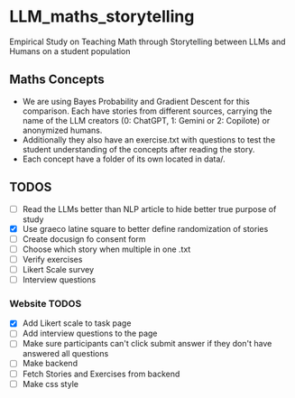 # LLM_maths_storytelling
Empirical Study on Teaching Math through Storytelling between LLMs and Humans on a student population

## Maths Concepts
- We are using Bayes Probability and Gradient Descent for this comparison. Each have stories from different sources, carrying the name of the LLM creators (0: ChatGPT, 1: Gemini or 2: Copilote) or anonymized humans.
- Additionally they also have an exercise.txt with questions to test the student understanding of the concepts after reading the story.
- Each concept have a folder of its own located in data/.

## TODOS
- [ ] Read the LLMs better than NLP article to hide better true purpose of study
- [x] Use graeco latine square to better define randomization of stories
- [ ] Create docusign fo consent form
- [ ] Choose which story when multiple in one .txt
- [ ] Verify exercises
- [ ] Likert Scale survey
- [ ] Interview questions

### Website TODOS

- [x] Add Likert scale to task page
- [ ] Add interview questions to the page
- [ ] Make sure participants can't click submit answer if they don't have answered all questions
- [ ] Make backend
- [ ] Fetch Stories and Exercises from backend
- [ ] Make css style